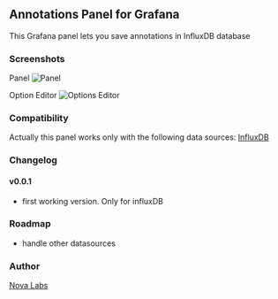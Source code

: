 ## Annotations Panel for Grafana

This Grafana panel lets you save annotations in InfluxDB database

### Screenshots

Panel
![Panel](https://github.com/novalabs/annotations-panel/src/img/screenshot1.png)

Option Editor
![Options Editor](https://github.com/novalabs/annotations-panel/src/img/screenshot2.png)

### Compatibility

Actually this panel works only with the following data sources: [InfluxDB](https://grafana.com/plugins/influxdb)

### Changelog

#### v0.0.1

- first working version. Only for influxDB

### Roadmap

- handle other datasources

### Author

[Nova Labs](http://novalabs.io/)